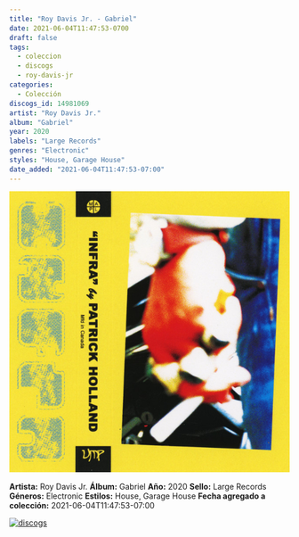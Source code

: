 ```yaml
---
title: "Roy Davis Jr. - Gabriel"
date: 2021-06-04T11:47:53-0700
draft: false
tags:
  - coleccion
  - discogs
  - roy-davis-jr
categories:
  - Colección
discogs_id: 14981069
artist: "Roy Davis Jr."
album: "Gabriel"
year: 2020
labels: "Large Records"
genres: "Electronic"
styles: "House, Garage House"
date_added: "2021-06-04T11:47:53-07:00"
---
```


![cover](image.jpeg (Roy Davis Jr. - Gabriel))

**Artista:** Roy Davis Jr.
**Álbum:** Gabriel
**Año:** 2020
**Sello:** Large Records
**Géneros:** Electronic
**Estilos:** House, Garage House
**Fecha agregado a colección:** 2021-06-04T11:47:53-07:00

[![discogs](../../links/svg/discogs.png (discogs))](https://api.discogs.com/releases/14981069)

